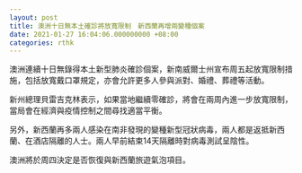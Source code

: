 ```yaml
---
layout: post
title: 澳洲十日無本土確診將放寬限制　新西蘭再增兩變種個案
date: 2021-01-27 16:04:06.000000000 +08:00
categories: rthk
---
```


澳洲連續十日無錄得本土新型肺炎確診個案，新南威爾士州宣布周五起放寬限制措施，包括放寬戴口罩規定，亦會允許更多人參與派對、婚禮、葬禮等活動。

新州總理貝雷吉克林表示，如果當地繼續零確診，將會在兩周內進一步放寬限制，當局會在經濟與疫情控制之間尋找適當平衡。

另外，新西蘭再多兩人感染在南非發現的變種新型冠狀病毒，兩人都是返抵新西蘭、在酒店隔離的人士。兩人早前結束14天隔離時對病毒測試呈陰性。

澳洲將於周四決定是否恢復與新西蘭旅遊氣泡項目。

